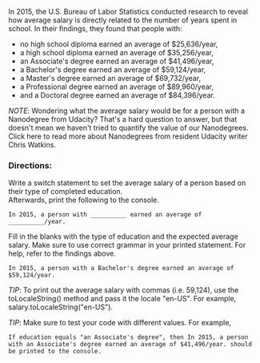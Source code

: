 In 2015, the U.S. Bureau of Labor Statistics conducted research to reveal how average salary is directly related to the number of years spent in school. In their findings, they found that people with:  
- no high school diploma earned an average of $25,636/year,
- a high school diploma earned an average of $35,256/year,
- an Associate's degree earned an average of $41,496/year,
- a Bachelor's degree earned an average of $59,124/year,
- a Master's degree earned an average of $69,732/year,
- a Professional degree earned an average of $89,960/year,
- and a Doctoral degree earned an average of $84,396/year.
  
_NOTE_: Wondering what the average salary would be for a person with a Nanodegree from Udacity? That's a hard question to answer, but that doesn't mean we haven't tried to quantify the value of our Nanodegrees. Click here to read more about Nanodegrees from resident Udacity writer Chris Watkins.  
  
### Directions:
Write a switch statement to set the average salary of a person based on their type of completed education.  
Afterwards, print the following to the console.  
  
`In 2015, a person with __________ earned an average of __________/year.`  

Fill in the blanks with the type of education and the expected average salary. Make sure to use correct grammar in your printed statement. For help, refer to the findings above.  

`In 2015, a person with a Bachelor's degree earned an average of $59,124/year.`

_TIP_: To print out the average salary with commas (i.e. 59,124), use the toLocaleString() method and pass it the locale "en-US". For example, salary.toLocaleString("en-US").  

_TIP_: Make sure to test your code with different values. For example,  

`If education equals "an Associate's degree", then In 2015, a person with an Associate's degree earned an average of $41,496/year. should be printed to the console.`  
